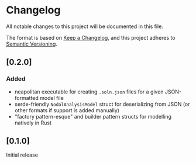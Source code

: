 # Changelog

All notable changes to this project will be documented in this file.

The format is based on [Keep a Changelog](https://keepachangelog.com/en/1.0.0/),
and this project adheres to [Semantic Versioning](https://semver.org/spec/v2.0.0.html).

## [0.2.0]
### Added 
- neapolitan executable for creating `.soln.json` files for a given JSON-formatted model file
- serde-friendly `NodalAnalysisModel` struct for deserializing from JSON (or other formats if support is added manually)
- "factory pattern-esque" and builder pattern structs for modelling natively in Rust

## [0.1.0]
Initial release